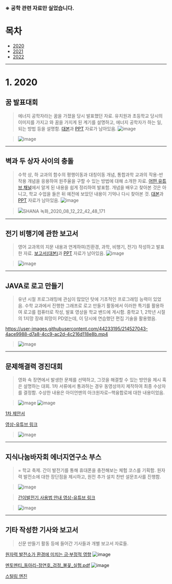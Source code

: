 ### ※ 공학 관련 자료만 실었습니다.

# 목차
- [2020](https://github.com/DDadeA/explain_1/edit/main/README.md#1-2020)
- [2021](https://github.com/DDadeA/explain_1/edit/main/README.md#1-2021)
- [2022](https://github.com/DDadeA/explain_1/edit/main/README.md#1-2022)
___
# 1. 2020
## 꿈 발표대회
> 에너지 공학자라는 꿈을 가졌을 당시 발표했던 자료. 유치원과 초등학교 당시의 이미지를 가지고 와 꿈을 가지게 된 계기를 설명하고, 에너지 공학자가 하는 일, 되는 방법 등을 설명함.
> [대본](https://github.com/DDadeA/explain_1/files/10497603/default.pdf)과 [PPT](https://github.com/DDadeA/explain_1/files/10497602/PPT.pdf) 자료가 남아있음.
> ![image](https://user-images.githubusercontent.com/44233195/214525629-921d98f9-1912-4118-946b-5b826c24e3d4.png)

> ![image](https://user-images.githubusercontent.com/44233195/214518707-ab358a5b-7b88-4002-ae9b-76737cfed4ed.png)
___

## 벽과 두 상자 사이의 충돌
> 수학 상, 하 교과의 함수의 평행이동과 대칭이동 개념, 통합과학 교과의 작용-반작용 개념을 응용하여 원주율을 구할 수 있는 방법에 대해 소개한 자료. [어떤 유튜브 채널](https://www.youtube.com/watch?v=HEfHFsfGXjs&list=PLZHQObOWTQDMalCO_AXOC5GWsuY8bOC_Y)에서 알게 된 내용을 쉽게 정리하여 발표함.
> 개념을 배우고 찾아본 것은 아니고, 학교 수업을 들은 뒤 예전에 보았던 내용이 기억나 다시 찾아본 것.
> [대본](https://github.com/DDadeA/explain_1/files/10497699/default.pdf)과 [PPT](https://github.com/DDadeA/explain_1/raw/main/%EC%9E%90%EB%A3%8C/%EB%B2%BD%EA%B3%BC%20%EB%91%90%20%EC%83%81%EC%9E%90%20%EC%82%AC%EC%9D%B4%EC%9D%98%20%EC%B6%A9%EB%8F%8C%2010519%20%EC%A0%95%EC%97%B0%ED%98%B8.show) 자료가 남아있음.
> ![image](https://user-images.githubusercontent.com/44233195/214526166-1ddc6049-0459-4d60-96ea-fe9e38939d32.png)

> ![SHANA 녹화_2020_08_12_22_42_48_171](https://user-images.githubusercontent.com/44233195/214521012-0c90b50d-82d6-4446-998c-2675fee23050.gif)
___

## 전기 비행기에 관한 보고서
> 영어 교과목의 지문 내용과 연계하여(친환경, 과학, 비행기, 전기) 작성하고 발표한 자료.
> [보고서(대본)](https://github.com/DDadeA/explain_1/files/10497802/10519.pdf)과 [PPT](https://github.com/DDadeA/explain_1/files/10497806/10519.pdf) 자료가 남아있음.
> ![image](https://user-images.githubusercontent.com/44233195/214526049-6190ffdf-1006-42e5-94b7-28b25060dc23.png)

> ![image](https://user-images.githubusercontent.com/44233195/214524892-29863441-c11d-4948-8d83-e11bdc42bdfe.png)
___

## JAVA로 로고 만들기
> 유년 시절 프로그래밍에 관심이 많았던 탓에 기초적인 프로그래밍 능력이 있었음. 수학 교과에서 진행한 그래프로 로고 만들기 활동에서 이러한 특기를 활용하여 로고를 컴퓨터로 작성, 발표 영상을 학교 밴드에 게시함.
> 중학교 1, 2학년 시절의 1지망 장래 희망이 PD였는데, 이 당시에 연습했던 편집 기술을 활용했음.

https://user-images.githubusercontent.com/44233195/214527043-4ace9988-d7a8-4cc9-ac2d-4c216d118e8b.mp4
>![image](https://user-images.githubusercontent.com/44233195/214528955-51c870b1-6be8-4224-ba52-3f9f9a26fd09.png)
___

## 문제해결력 경진대회
> 영화 속 장면에서 발생한 문제를 선택하고, 그것을 해결할 수 있는 방안을 제시 혹은 설명하는 대회. 1차 서류에서 통과하는 경우 동영상까지 제작하여 최종 수상자를 결정함.
> 수상한 내용은 아이언맨의 아크원자로─핵융합로에 대한 내용이었음.

> ![image](https://user-images.githubusercontent.com/44233195/214532298-5c040db4-76c7-45f4-bacb-f1b1fe703395.png)
> ![image](https://user-images.githubusercontent.com/44233195/214532398-e4e15740-4cf0-4f0d-aa52-eda1b52d376f.png)

[1차 제안서](https://github.com/DDadeA/explain_1/files/10498041/2020.pdf)

[영상-유튜브 링크](https://youtu.be/HoFdqZDr4FU)
> ![image](https://user-images.githubusercontent.com/44233195/214535324-500ed9f5-a3e3-430f-893b-c7680ea2648e.png)
___


## 지식나눔바자회 에너지연구소 부스
> = 학교 축제. 간이 발전기를 통해 휴대폰을 충전해보는 체험 코스를 기획함. 원자력 발전소에 대한 장단점을 제시하고, 원전 추가 설치 찬반 설문조사를 진행함.

> ![image](https://user-images.githubusercontent.com/44233195/214534092-20809ee4-4cbf-4b68-bae8-0c667a6fecf0.png)

> [간이발전기 사용법 안내 영상-유튜브 링크](https://youtu.be/u6lKD7YnweI)

> ![image](https://user-images.githubusercontent.com/44233195/214535548-eedc504b-5ab9-427a-9f24-fb66399b4b3e.png)



___

## 기타 작성한 기사와 보고서
> 신문 만들기 활동 등에 들어간 기사들과 개별 보고서 자료들.

[원자력 발전소가 환경에 미치는 긍·부정적 영향](https://github.com/DDadeA/explain_1/files/10497776/10519.-.pdf)
![image](https://user-images.githubusercontent.com/44233195/214536889-330367c8-618e-4886-9fb7-8d96cf95685a.png)

[멘토멘티_동아리-정연호_검정_불꽃_실험.pdf](https://github.com/DDadeA/explain_1/files/10498290/re.-._.pdf)
![image](https://user-images.githubusercontent.com/44233195/214537639-164127cf-90c9-4861-8da0-d4ea2876cae6.png)



[스털링 엔진](https://github.com/DDadeA/explain_1/files/10498127/2020.pdf)

